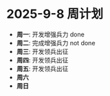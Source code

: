 # 2025-9-8 周计划
- **周一**: 开发增强兵力 done
- **周二**: 完成增强兵力 not done
- **周三**: 开发领兵出征
- **周四**: 开发领兵出征
- **周五**: 开发领兵出征
- **周六**
- **周日**
